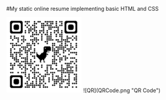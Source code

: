 #My static online resume implementing basic HTML and CSS

<img src="QRCode.png" alt="drawing" width="200"/>
![QR](QRCode.png "QR Code")
